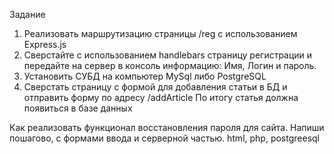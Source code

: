 Задание
1) Реализовать маршрутизацию страницы /reg с использованием Express.js
2) Сверстайте с использованием handlebars страницу регистрации и передайте на сервер в консоль информацию: Имя, Логин и пароль.
3) Установить СУБД на компьютер MySql либо PostgreSQL
4) Сверстать страницу с формой для добавления статьи в БД и отправить форму по адресу /addArticle
По итогу статья должна появиться в базе данных


Как реализовать функционал восстановления пароля для сайта. Напиши пошагово, с формами ввода и серверной частью. html, php, postgreesql